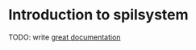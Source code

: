 # Introduction to spilsystem

TODO: write [great documentation](http://jacobian.org/writing/what-to-write/)
